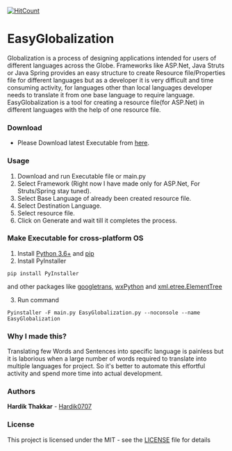 
[![HitCount](http://hits.dwyl.io/Hardik0707/EasyGlobalization.svg)](http://hits.dwyl.io/Hardik0707/EasyGlobalization)

# EasyGlobalization
Globalization is a process of designing applications intended for users of different languages across the Globe. Frameworks like ASP.Net, Java Struts or Java Spring provides an easy structure to create Resource file/Properties file for different languages but as a developer it is very difficult and time consuming activity, for languages other than local languages developer needs to translate it from one base  language to require language. EasyGlobalization is a tool for creating a resource file(for ASP.Net) in different languages with the help of one resource file.  

### Download
* Please Download latest Executable from [here](https://github.com/Hardik0707/EasyGlobalization/releases).

### Usage
1. Download and run Executable file or main.py
2. Select Framework (Right now I have made only for ASP.Net, For Struts/Spring stay tuned). 
3. Select Base Language of already been created resource file.
4. Select Destination Language.
5. Select resource file.
6. Click on Generate and wait till it completes the process.

### Make Executable for cross-platform OS
1. Install [Python 3.6+](https://www.python.org/downloads/) and [pip](https://pip.pypa.io/en/stable/reference/pip_install/)  
2. Install PyInstaller
```
pip install PyInstaller
```
and other packages like [googletrans](https://pypi.org/project/googletrans/), [wxPython](https://www.wxpython.org/) and [xml.etree.ElementTree](https://docs.python.org/3/library/xml.etree.elementtree.html#xml.etree.ElementTree.ElementTree)

3. Run command
```
Pyinstaller -F main.py EasyGlobalization.py --noconsole --name EasyGlobalization
```
### Why I made this?
Translating few Words and Sentences into specific language is painless but it is laborious when a large number of words required to translate into multiple languages for project. So it's better to automate this effortful activity and spend more time into actual development.    

### Authors
**Hardik Thakkar**  - [Hardik0707](https://github.com/Hardik0707)

### License
This project is licensed under the MIT - see the [LICENSE](./LICENSE) file for details
